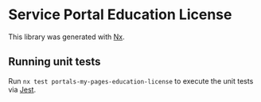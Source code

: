 # Service Portal Education License

This library was generated with [Nx](https://nx.dev).

## Running unit tests

Run `nx test portals-my-pages-education-license` to execute the unit tests via [Jest](https://jestjs.io).
